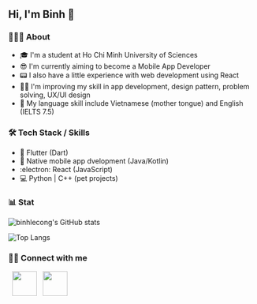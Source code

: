 ## Hi, I'm Binh 👋

### 👨🏻‍💻 About
- 🎓 I'm a student at Ho Chi Minh University of Sciences
- 😎 I'm currently aiming to become a Mobile App Developer
- 📟 I also have a little experience with web development using React
- 🏃‍♂️ I'm improving my skill in app development, design pattern, problem solving, UX/UI design
- 💬 My language skill include Vietnamese (mother tongue) and English (IELTS 7.5)

### 🛠 Tech Stack / Skills
- 🎯 Flutter (Dart)
- 📱  Native mobile app dvelopment (Java/Kotlin)
- :electron: React (JavaScript)
- 💻 Python | C++ (pet projects)

### 📊 Stat
![binhlecong's GitHub stats](https://github-readme-stats.vercel.app/api?username=binhlecong&show_icons=true&theme=cobalt)

![Top Langs](https://github-readme-stats.vercel.app/api/top-langs/?username=binhlecong&theme=nightowl&layout=compact)

### 🤝🏻 Connect with me

<p align="left"> 
&nbsp; <a href="https://www.facebook.com/profile.php?id=100005211708373/" target="_blank" rel="noopener noreferrer"><img src="https://img.icons8.com/color/50/000000/facebook-circled--v5.png" width="50"/></a>  
&nbsp; <a href="https://www.linkedin.com/in/congbinhle/" target="_blank" rel="noopener noreferrer"><img src="https://img.icons8.com/color/48/000000/linkedin-circled--v5.png" width="50"/></a>
</p>

